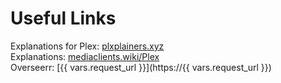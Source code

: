 # Useful Links

Explanations for Plex: [plxplainers.xyz](https://www.plxplainers.xyz/)<br>
Explanations: [mediaclients.wiki/Plex](https://mediaclients.wiki/Plex)<br>
Overseerr: [{{ vars.request_url }}](https://{{ vars.request_url }})<br>
